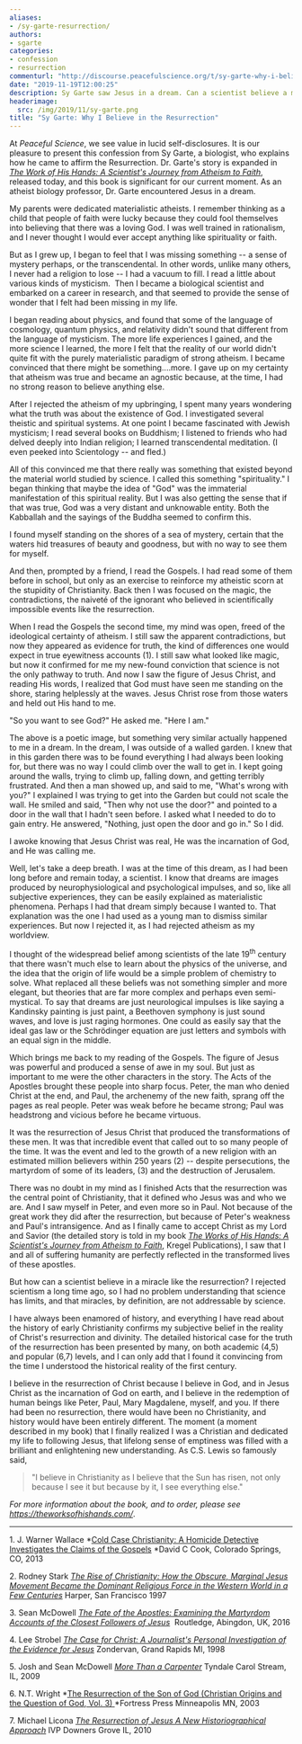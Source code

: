 ```yaml
---
aliases:
- /sy-garte-resurrection/
authors:
- sgarte
categories:
- confession
- resurrection
commenturl: "http://discourse.peacefulscience.org/t/sy-garte-why-i-believe-in-the-resurrection/8547"
date: "2019-11-19T12:00:25"
description: Sy Garte saw Jesus in a dream. Can a scientist believe a miracle like the resurrection? Miracles, by definition, are not addressable by science.
headerimage:
  src: /img/2019/11/sy-garte.png
title: "Sy Garte: Why I Believe in the Resurrection"
---
```


At *Peaceful Science*, we see value in lucid self-disclosures. It is our pleasure to present this confession from Sy Garte, a biologist, who explains how he came to affirm the Resurrection. Dr. Garte's story is expanded in *[The Work of His Hands: A Scientist's Journey from Atheism to Faith](https://www.amazon.com/Works-His-Hands-Scientists-Journey/dp/0825446074)*, released today, and this book is significant for our current moment. As an atheist biology professor, Dr. Garte encountered Jesus in a dream.

My parents were dedicated materialistic atheists. I remember thinking as a child that people of faith were lucky because they could fool themselves into believing that there was a loving God. I was well trained in rationalism, and I never thought I would ever accept anything like spirituality or faith.

But as I grew up, I began to feel that I was missing something -- a sense of mystery perhaps, or the transcendental. In other words, unlike many others, I never had a religion to lose -- I had a vacuum to fill. I read a little about various kinds of mysticism.  Then I became a biological scientist and embarked on a career in research, and that seemed to provide the sense of wonder that I felt had been missing in my life.

I began reading about physics, and found that some of the language of cosmology, quantum physics, and relativity didn't sound that different from the language of mysticism. The more life experiences I gained, and the more science I learned, the more I felt that the reality of our world didn't quite fit with the purely materialistic paradigm of strong atheism. I became convinced that there might be something....more. I gave up on my certainty that atheism was true and became an agnostic because, at the time, I had no strong reason to believe anything else.

After I rejected the atheism of my upbringing, I spent many years wondering what the truth was about the existence of God. I investigated several theistic and spiritual systems. At one point I became fascinated with Jewish mysticism; I read several books on Buddhism; I listened to friends who had delved deeply into Indian religion; I learned transcendental meditation. (I even peeked into Scientology -- and fled.)

All of this convinced me that there really was something that existed beyond the material world studied by science. I called this something "spirituality." I began thinking that maybe the idea of "God" was the immaterial manifestation of this spiritual reality. But I was also getting the sense that if that was true, God was a very distant and unknowable entity. Both the Kabballah and the sayings of the Buddha seemed to confirm this.

I found myself standing on the shores of a sea of mystery, certain that the waters hid treasures of beauty and goodness, but with no way to see them for myself.

And then, prompted by a friend, I read the Gospels. I had read some of them before in school, but only as an exercise to reinforce my atheistic scorn at the stupidity of Christianity. Back then I was focused on the magic, the contradictions, the naiveté of the ignorant who believed in scientifically impossible events like the resurrection.

When I read the Gospels the second time, my mind was open, freed of the ideological certainty of atheism. I still saw the apparent contradictions, but now they appeared as evidence for truth, the kind of differences one would expect in true eyewitness accounts (1). I still saw what looked like magic, but now it confirmed for me my new-found conviction that science is not the only pathway to truth. And now I saw the figure of Jesus Christ, and reading His words, I realized that God must have seen me standing on the shore, staring helplessly at the waves. Jesus Christ rose from those waters and held out His hand to me.

"So you want to see God?" He asked me. "Here I am."

The above is a poetic image, but something very similar actually happened to me in a dream. In the dream, I was outside of a walled garden. I knew that in this garden there was to be found everything I had always been looking for, but there was no way I could climb over the wall to get in. I kept going around the walls, trying to climb up, falling down, and getting terribly frustrated. And then a man showed up, and said to me, "What's wrong with you?" I explained I was trying to get into the Garden but could not scale the wall. He smiled and said, "Then why not use the door?" and pointed to a door in the wall that I hadn't seen before. I asked what I needed to do to gain entry. He answered, "Nothing, just open the door and go in." So I did.

I awoke knowing that Jesus Christ was real, He was the incarnation of God, and He was calling me.

Well, let's take a deep breath. I was at the time of this dream, as I had been long before and remain today, a scientist. I know that dreams are images produced by neurophysiological and psychological impulses, and so, like all subjective experiences, they can be easily explained as materialistic phenomena. Perhaps I had that dream simply because I wanted to. That explanation was the one I had used as a young man to dismiss similar experiences. But now I rejected it, as I had rejected atheism as my worldview.

I thought of the widespread belief among scientists of the late 19<sup>th</sup> century that there wasn't much else to learn about the physics of the universe, and the idea that the origin of life would be a simple problem of chemistry to solve. What replaced all these beliefs was not something simpler and more elegant, but theories that are far more complex and perhaps even semi-mystical. To say that dreams are just neurological impulses is like saying a Kandinsky painting is just paint, a Beethoven symphony is just sound waves, and love is just raging hormones. One could as easily say that the ideal gas law or the Schrödinger equation are just letters and symbols with an equal sign in the middle.

Which brings me back to my reading of the Gospels. The figure of Jesus was powerful and produced a sense of awe in my soul. But just as important to me were the other characters in the story. The Acts of the Apostles brought these people into sharp focus. Peter, the man who denied Christ at the end, and Paul, the archenemy of the new faith, sprang off the pages as real people. Peter was weak before he became strong; Paul was headstrong and vicious before he became virtuous.

It was the resurrection of Jesus Christ that produced the transformations of these men. It was that incredible event that called out to so many people of the time. It was the event and led to the growth of a new religion with an estimated million believers within 250 years (2) -- despite persecutions, the martyrdom of some of its leaders, (3) and the destruction of Jerusalem.

There was no doubt in my mind as I finished Acts that the resurrection was the central point of Christianity, that it defined who Jesus was and who we are. And I saw myself in Peter, and even more so in Paul. Not because of the great work they did after the resurrection, but because of Peter's weakness and Paul's intransigence. And as I finally came to accept Christ as my Lord and Savior (the detailed story is told in my book *[The Works of His Hands: A Scientist's Journey from Atheism to Faith](https://www.amazon.com/Works-His-Hands-Scientists-Journey/dp/0825446074)*, Kregel Publications), I saw that I and all of suffering humanity are perfectly reflected in the transformed lives of these apostles.

But how can a scientist believe in a miracle like the resurrection? I rejected scientism a long time ago, so I had no problem understanding that science has limits, and that miracles, by definition, are not addressable by science.

I have always been enamored of history, and everything I have read about the history of early Christianity confirms my subjective belief in the reality of Christ's resurrection and divinity. The detailed historical case for the truth of the resurrection has been presented by many, on both academic (4,5) and popular (6,7) levels, and I can only add that I found it convincing from the time I understood the historical reality of the first century.

I believe in the resurrection of Christ because I believe in God, and in Jesus Christ as the incarnation of God on earth, and I believe in the redemption of human beings like Peter, Paul, Mary Magdalene, myself, and you. If there had been no resurrection, there would have been no Christianity, and history would have been entirely different. The moment (a moment described in my book) that I finally realized I was a Christian and dedicated my life to following Jesus, that lifelong sense of emptiness was filled with a brilliant and enlightening new understanding. As C.S. Lewis so famously said,

> "I believe in Christianity as I believe that the Sun has risen, not only because I see it but because by it, I see everything else."

*For more information about the book, and to order, please see      <https://theworksofhishands.com/>*.

------------------------------------------------------------------------

1\. J. Warner Wallace *[Cold Case Christianity: A Homicide Detective Investigates the Claims of the Gospels](https://www.amazon.com/Cold-Case-Christianity-Homicide-Detective-Investigates/dp/1434704696) *David C Cook, Colorado Springs, CO, 2013

2\. Rodney Stark *[The Rise of Christianity: How the Obscure, Marginal Jesus Movement Became the Dominant Religious Force in the Western World in a Few Centuries](https://www.amazon.com/Rise-Christianity-Marginal-Religious-Centuries/dp/0060677015)* Harper, San Francisco 1997

3\. Sean McDowell *[The Fate of the Apostles: Examining the Martyrdom Accounts of the Closest Followers of Jesus](https://www.amazon.com/Fate-Apostles-Sean-McDowell/dp/1138549134)*  Routledge, Abingdon, UK, 2016

4\. Lee Strobel *[The Case for Christ: A Journalist's Personal Investigation of the Evidence for Jesus](https://www.amazon.com/dp/B01863JLK2)* Zondervan, Grand Rapids MI, 1998

5\. Josh and Sean McDowell *[More Than a Carpenter](https://www.amazon.com/More-Than-Carpenter-Josh-McDowell/dp/1414326270)* Tyndale Carol Stream, IL, 2009

6\. N.T. Wright *[The Resurrection of the Son of God (Christian Origins and the Question of God, Vol. 3) ](https://www.amazon.com/Resurrection-Christian-Origins-Question-Vol/dp/0800626796)*Fortress Press Minneapolis MN, 2003

7\. Michael Licona *[The Resurrection of Jesus A New Historiographical Approach](https://www.amazon.com/Resurrection-Jesus-New-Historiographical-Approach/dp/0830827196)* IVP Downers Grove IL, 2010
